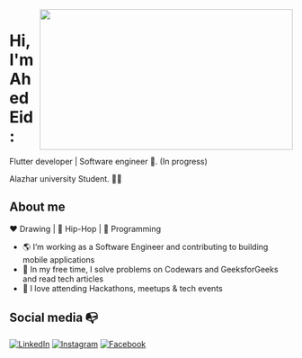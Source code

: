 <img align="right" width="450" height="250" src="https://media.tenor.com/qJ5evVs-_uUAAAAC/coding.gif">


# Hi, I'm Ahed Eid:

Flutter developer | Software engineer :robot:. (In progress)

Alazhar university Student. :man_technologist:

## About me 

:heart: Drawing | :black_heart: Hip-Hop | :blue_heart: Programming



- :earth_americas:  I’m working as a Software Engineer and contributing to building mobile applications
- :robot:  In my free time, I solve problems on Codewars and GeeksforGeeks and read tech articles
- :gem:  I love attending Hackathons, meetups & tech events


## Social media :mailbox_with_no_mail:

<a href="https://www.linkedin.com/in/ahed-eid-779802204" target="_blank"><img src="https://img.shields.io/badge/LinkedIn-%230077B5.svg?&style=flat-square&logo=linkedin&logoColor=white" alt="LinkedIn"></a>
<a href="https://www.instagram.com/ahedeid2" target="_blank"><img src="https://img.shields.io/badge/Instagram-%23E4405F.svg?&style=flat-square&logo=instagram&logoColor=white" alt="Instagram"></a>
<a href="https://www.facebook.com/ahed.eid.3" target="_blank"><img src="https://img.shields.io/badge/Facebook-%231877F2.svg?&style=flat-square&logo=facebook&logoColor=white" alt="Facebook"></a>



